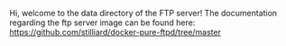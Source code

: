 Hi, welcome to the data directory of the FTP server! 
The documentation regarding the ftp server image can be found here:
https://github.com/stilliard/docker-pure-ftpd/tree/master
